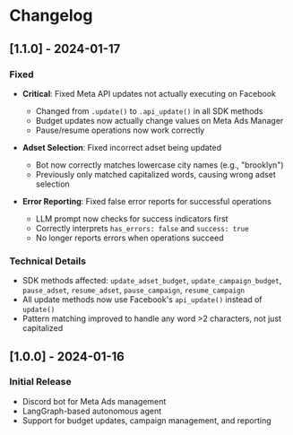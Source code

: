 # Changelog

## [1.1.0] - 2024-01-17

### Fixed
- **Critical**: Fixed Meta API updates not actually executing on Facebook
  - Changed from `.update()` to `.api_update()` in all SDK methods
  - Budget updates now actually change values on Meta Ads Manager
  - Pause/resume operations now work correctly

- **Adset Selection**: Fixed incorrect adset being updated
  - Bot now correctly matches lowercase city names (e.g., "brooklyn")
  - Previously only matched capitalized words, causing wrong adset selection

- **Error Reporting**: Fixed false error reports for successful operations
  - LLM prompt now checks for success indicators first
  - Correctly interprets `has_errors: false` and `success: true`
  - No longer reports errors when operations succeed

### Technical Details
- SDK methods affected: `update_adset_budget`, `update_campaign_budget`, `pause_adset`, `resume_adset`, `pause_campaign`, `resume_campaign`
- All update methods now use Facebook's `api_update()` instead of `update()`
- Pattern matching improved to handle any word >2 characters, not just capitalized

## [1.0.0] - 2024-01-16

### Initial Release
- Discord bot for Meta Ads management
- LangGraph-based autonomous agent
- Support for budget updates, campaign management, and reporting